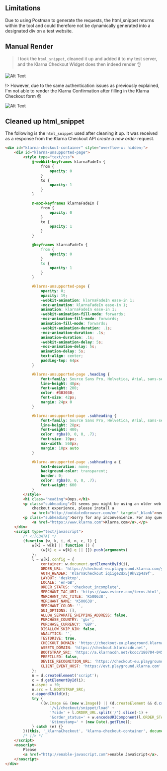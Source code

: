 ## Limitations
Due to using Postman to generate the requests, the html_snippet returns within the tool and could therefore not be dynamically generated into a designated div on a test website.

## Manual Render
>I took the ```html_snippet```, cleaned it up and added it to my test server, and the Klarna Checkout Widget does then indeed render :ok_hand: <br>

![Alt Text](https://res.cloudinary.com/n8dawg/image/upload/v1531073336/Checkout.png 'Checkout Widget Renders')

!> However, due to the same authentication issues as previously explained, I'm not able to render the Klarna Confirmation after filling in the Klarna Checkout form :disappointed:

![Alt Text](https://res.cloudinary.com/n8dawg/image/upload/v1531073942/error_authentication.png 'Same Authentication Error')



## Cleaned up html_snippet
The following is the ```html_snippet``` used after cleaning it up. It was received as a response from the Klarna Checkout API _create a new order_ request.
```html
<div id="klarna-checkout-container" style="overflow-x: hidden;">
    <div id="klarna-unsupported-page">
        <style type="text/css">
            @-webkit-keyframes klarnaFadeIn {
                from {
                    opacity: 0
                }
                to {
                    opacity: 1
                }
            }

            @-moz-keyframes klarnaFadeIn {
                from {
                    opacity: 0
                }
                to {
                    opacity: 1
                }
            }

            @keyframes klarnaFadeIn {
                from {
                    opacity: 0
                }
                to {
                    opacity: 1
                }
            }

            #klarna-unsupported-page {
                opacity: 0;
                opacity: 19;
                -webkit-animation: klarnaFadeIn ease-in 1;
                -moz-animation: klarnaFadeIn ease-in 1;
                animation: klarnaFadeIn ease-in 1;
                -webkit-animation-fill-mode: forwards;
                -moz-animation-fill-mode: forwards;
                animation-fill-mode: forwards;
                -webkit-animation-duration: .1s;
                -moz-animation-duration: .1s;
                animation-duration: .1s;
                -webkit-animation-delay: 5s;
                -moz-animation-delay: 5s;
                animation-delay: 5s;
                text-align: center;
                padding-top: 64px
            }

            #klarna-unsupported-page .heading {
                font-family: Source Sans Pro, Helvetica, Arial, sans-serif;
                line-height: 48px;
                font-weight: 200;
                color: #303030;
                font-size: 42px;
                margin: 24px 0
            }

            #klarna-unsupported-page .subheading {
                font-family: Source Sans Pro, Helvetica, Arial, sans-serif;
                line-height: 28px;
                font-weight: 400;
                color: rgba(0, 0, 0, .7);
                font-size: 19px;
                max-width: 560px;
                margin: 10px auto
            }

            #klarna-unsupported-page .subheading a {
                text-decoration: none;
                background-color: transparent;
                border: 0;
                color: rgba(0, 0, 0, .7);
                font-weight: 600
            }
        </style>
        <h1 class="heading">Oops.</h1>
        <p class="subheading">It seems you might be using an older web browser which is not safe nor compatible with modern web sites. For a smoother
            checkout experience, please install a
            <a href="http://outdatedbrowser.com/en" target="_blank">newer browser</a>.</p>
        <p class="subheading">Sorry for any inconvenience. For any questions, please contact customer service at
            <a href="https://www.klarna.com">Klarna.com</a>.</p>
    </div>
    <script type="text/javascript">
        /* <![CDATA[ */
        (function (w, k, i, d, n, c, l) {
            w[k] = w[k] || function () {
                (w[k].q = w[k].q || []).push(arguments)
            };
            l = w[k].config = {
                container: w.document.getElementById(i),
                ORDER_URL: 'https://checkout-eu.playground.klarna.com/yaco/orders/2ee89230-ebf6-4437-a51f-cb23c2736a80',
                AUTH_HEADER: 'KlarnaCheckout iqiige2dx5j9kv2p4s9f',
                LAYOUT: 'desktop',
                LOCALE: 'en-GB',
                ORDER_STATUS: 'checkout_incomplete',
                MERCHANT_TAC_URI: 'https://www.estore.com/terms.html',
                MERCHANT_TAC_TITLE: 'K500638',
                MERCHANT_NAME: 'K500638',
                MERCHANT_COLOR: '',
                GUI_OPTIONS: [],
                ALLOW_SEPARATE_SHIPPING_ADDRESS: false,
                PURCHASE_COUNTRY: 'gbr',
                PURCHASE_CURRENCY: 'GBP',
                DISALLOW_SKIP_NIN: false,
                ANALYTICS: '',
                TESTDRIVE: true,
                CHECKOUT_DOMAIN: 'https://checkout-eu.playground.klarna.com',
                ASSETS_DOMAIN: 'https://checkout.klarnacdn.net',
                BOOTSTRAP_SRC: 'https://a.klarnacdn.net/kcoc/180704-045fc0a/checkout.bootstrap.js',
                PREFILLED: false,
                DEVICE_RECOGNITION_URL: 'https://checkout-eu.playground.klarna.com/yaco/orders/2ee89230-ebf6-4437-a51f-cb23c2736a80/device_recognition',
                CLIENT_EVENT_HOST: 'https://evt.playground.klarna.com'
            };
            n = d.createElement('script');
            c = d.getElementById(i);
            n.async = !0;
            n.src = l.BOOTSTRAP_SRC;
            c.appendChild(n);
            try {
                ((w.Image && (new w.Image)) || (d.createElement && d.createElement('img')) || {}).src = l.CLIENT_EVENT_HOST +
                    '/v1/checkout/snippet/load' +
                    '?sid=' + l.ORDER_URL.split('/').slice(-1) +
                    '&order_status=' + w.encodeURIComponent(l.ORDER_STATUS) +
                    '&timestamp=' + (new Date).getTime();
            } catch (e) {}
        })(this, '_klarnaCheckout', 'klarna-checkout-container', document);
        /* ]]> */
    </script>
    <noscript>
        Please
        <a href="http://enable-javascript.com">enable JavaScript</a>.
    </noscript>
</div>
```




